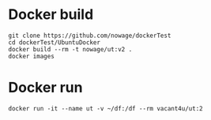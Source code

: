 # Docker build
```
git clone https://github.com/nowage/dockerTest
cd dockerTest/UbuntuDocker
docker build --rm -t nowage/ut:v2 .
docker images
```

# Docker run 
```
docker run -it --name ut -v ~/df:/df --rm vacant4u/ut:2
```
